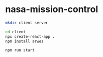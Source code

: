# nasa-mission-control

```bash
mkdir client server

cd client
npx create-react-app .
npm install arwes

npm run start
```



